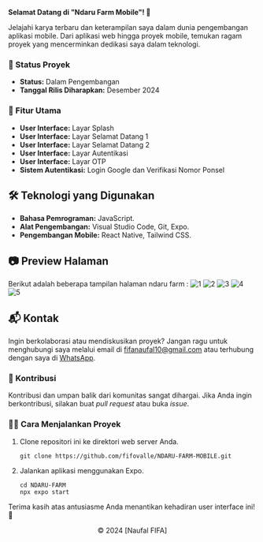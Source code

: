 **Selamat Datang di "Ndaru Farm Mobile"! 🌱**

Jelajahi karya terbaru dan keterampilan saya dalam dunia pengembangan aplikasi mobile. Dari aplikasi web hingga proyek mobile, temukan ragam proyek yang mencerminkan dedikasi saya dalam teknologi.

### 🚧 Status Proyek

- **Status:** Dalam Pengembangan
- **Tanggal Rilis Diharapkan:** Desember 2024

### 🚀 Fitur Utama

- **User Interface:** Layar Splash
- **User Interface:** Layar Selamat Datang 1
- **User Interface:** Layar Selamat Datang 2
- **User Interface:** Layar Autentikasi
- **User Interface:** Layar OTP
- **Sistem Autentikasi:** Login Google dan Verifikasi Nomor Ponsel

## 🛠️ Teknologi yang Digunakan

- **Bahasa Pemrograman:** JavaScript.
- **Alat Pengembangan:** Visual Studio Code, Git, Expo.
- **Pengembangan Mobile:** React Native, Tailwind CSS.

## 📷 Preview Halaman

Berikut adalah beberapa tampilan halaman ndaru farm :
![1](https://github.com/user-attachments/assets/6981947d-fa91-48cb-89cc-5b3ef043fc9d)
![2](https://github.com/user-attachments/assets/69c81801-c8ee-4a51-8525-f583f6f202f8)
![3](https://github.com/user-attachments/assets/d4d41231-6ac4-4b86-a3b0-607522775c33)
![4](https://github.com/user-attachments/assets/639bf15d-f5f5-49bc-8d59-2b0b57455742)
![5](https://github.com/user-attachments/assets/cc7024cb-d577-4b03-bb6d-b0da658888b8)

## 📬 Kontak

Ingin berkolaborasi atau mendiskusikan proyek? Jangan ragu untuk menghubungi saya melalui email di [fifanaufal10@gmail.com](mailto:fifanaufal10@gmail.com) atau terhubung dengan saya di [WhatsApp](https://wa.me/+6282318334287).

### 🙏 Kontribusi

Kontribusi dan umpan balik dari komunitas sangat dihargai. Jika Anda ingin berkontribusi, silakan buat _pull request_ atau buka _issue_.

### 👨‍💻 Cara Menjalankan Proyek

1. Clone repositori ini ke direktori web server Anda.

   ```
   git clone https://github.com/fifovalle/NDARU-FARM-MOBILE.git

   ```

2. Jalankan aplikasi menggunakan Expo.

   ```
   cd NDARU-FARM
   npx expo start
   ```

Terima kasih atas antusiasme Anda menantikan kehadiran user interface ini! 🙌

<div align="center">
  &copy; 2024 [Naufal FIFA]
</div>
